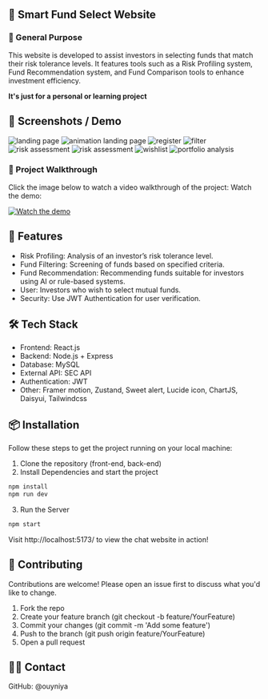 ## 🌲 Smart Fund Select Website

### 💼 General Purpose

This website is developed to assist investors in selecting funds that match their risk tolerance levels. It features tools such as a Risk Profiling system, Fund Recommendation system, and Fund Comparison tools to enhance investment efficiency.

**It's just for a personal or learning project**

## 📸 Screenshots / Demo

![landing page](https://i.imgur.com/p5RTLN1.png)
![animation landing page](https://i.imgur.com/jtKjCah.png) 
![register](https://i.imgur.com/7tMebHJ.png)
![filter](https://i.imgur.com/i6LMfji.png)
![risk assessment](https://i.imgur.com/hCuc86S.png)
![risk assessment](https://i.imgur.com/yLfxF3H.png)
![wishlist](https://i.imgur.com/U1DHj08.png)
![portfolio analysis](https://i.imgur.com/jupbFP3.png)

### 🎥 Project Walkthrough

Click the image below to watch a video walkthrough of the project:
Watch the demo:

[![Watch the demo](https://img.youtube.com/vi/OiUY6K5XySA/0.jpg)](https://youtu.be/OiUY6K5XySA)


## 🌼 Features

- Risk Profiling: Analysis of an investor’s risk tolerance level.
- Fund Filtering: Screening of funds based on specified criteria.
- Fund Recommendation: Recommending funds suitable for investors using AI or rule-based systems.
- User: Investors who wish to select mutual funds.
- Security: Use JWT Authentication for user verification.


## 🛠️ Tech Stack

- Frontend: React.js
- Backend: Node.js + Express
- Database: MySQL
- External API: SEC API
- Authentication: JWT
- Other: Framer motion, Zustand, Sweet alert, Lucide icon, ChartJS, Daisyui, Tailwindcss

## 📦 Installation

Follow these steps to get the project running on your local machine:

1. Clone the repository (front-end, back-end)
2. Install Dependencies and start the project

```bash
npm install
npm run dev
```

3. Run the Server

```bash
npm start
```

Visit http://localhost:5173/ to view the chat website in action!

## 🤝 Contributing

Contributions are welcome! Please open an issue first to discuss what you'd like to change.

1. Fork the repo
2. Create your feature branch (git checkout -b feature/YourFeature)
3. Commit your changes (git commit -m 'Add some feature')
4. Push to the branch (git push origin feature/YourFeature)
5. Open a pull request

## 🙋‍♂️ Contact

GitHub: @ouyniya
